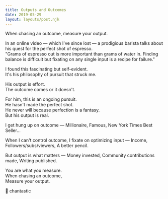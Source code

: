 ```yaml
---
title: Outputs and Outcomes
date: 2019-05-29
layout: layouts/post.njk
---
```


When chasing an outcome, measure your output.

In an online video — which I've since lost — a prodigious barista talks about his quest for the perfect shot of espresso.  
"Grams of espresso out is more important than grams of water in. Finding balance is difficult but fixating on any single input is a recipe for failure."

I found this fascinating but self-evident.  
It's his philosophy of pursuit that struck me.

His output is effort.  
The outcome comes or it doesn't.

For him, this is an ongoing pursuit.  
He hasn't made the perfect shot.  
He never will because perfection is a fantasy.  
But his output is real.

I get hung up on outcome —
Millionaire,
Famous,
New York Times Best Seller...

When I can't control outcome, I fixate on optimizing input —
Income,
Followers/subs/viewers,
A better pencil.

But output is what matters —
Money invested,
Community contributions made,
Writing published.

You are what you measure.  
When chasing an outcome,  
Measure your output.

📐 chantastic
